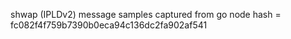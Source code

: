 shwap (IPLDv2) message samples captured from go node hash = fc082f4f759b7390b0eca94c136dc2fa902af541
